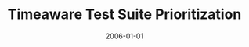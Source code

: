 ---
title: "Timeaware Test Suite Prioritization"
date: 2006-01-01
venue: "Proceedings of the ACM/SIGSOFT International Symposium on Software Testing and Analysis, ISSTA 2006, Portland, Maine, USA, July 17-20, 2006"
paperurl: https://doi.org/10.1145/1146238.1146240
authors: "Kristen R Walcott, Mary Lou Soffa, Gregory M Kapfhammer and Robert S Roos"
awards: ""
---